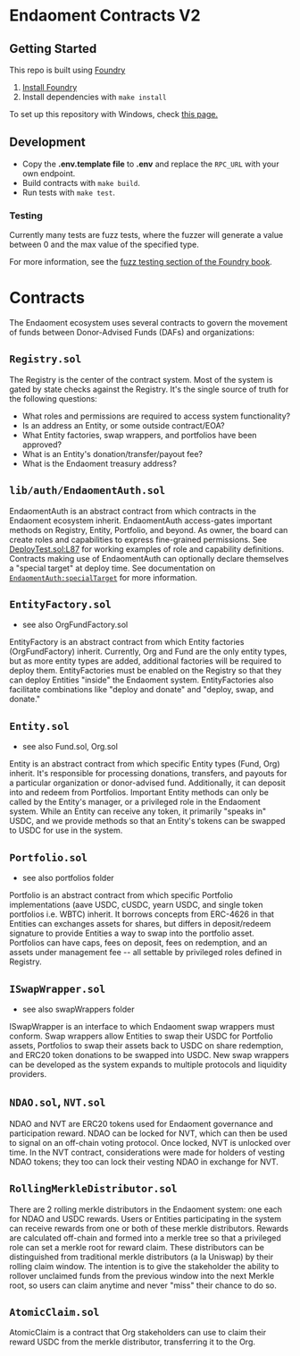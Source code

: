 # Endaoment Contracts V2

## Getting Started

This repo is built using [Foundry](https://github.com/gakonst/foundry)

1. [Install Foundry](https://github.com/gakonst/foundry#installation)
2. Install dependencies with `make install`

To set up this repository with Windows, check [this page.](./docs/windows-setup.md)

## Development

- Copy the **.env.template file** to **.env** and replace the `RPC_URL` with your own endpoint.
- Build contracts with `make build`.
- Run tests with `make test`.

### Testing

Currently many tests are fuzz tests, where the fuzzer will generate a value between 0 and the max value of the specified type.

For more information, see the [fuzz testing section of the Foundry book](https://onbjerg.github.io/foundry-book/forge/fuzz-testing.html).

# Contracts

The Endaoment ecosystem uses several contracts to govern the movement of funds between Donor-Advised Funds (DAFs) and organizations:

## `Registry.sol`

The Registry is the center of the contract system. Most of the system is gated by state checks against the Registry. It's the single source of truth for the following questions:

- What roles and permissions are required to access system functionality?
- Is an address an Entity, or some outside contract/EOA?
- What Entity factories, swap wrappers, and portfolios have been approved?
- What is an Entity's donation/transfer/payout fee?
- What is the Endaoment treasury address?

## `lib/auth/EndaomentAuth.sol`

EndaomentAuth is an abstract contract from which contracts in the Endaoment ecosystem inherit. EndaomentAuth access-gates important methods on Registry, Entity, Portfolio, and beyond. As owner, the board can create roles and capabilities to express fine-grained permissions. See [DeployTest.sol:L87](/src/test/utils/DeployTest.sol#L87) for working examples of role and capability definitions. Contracts making use of EndaomentAuth can optionally declare themselves a "special target" at deploy time. See documentation on [`EndaomentAuth:specialTarget`](/src/lib/auth/EndaomentAuth.sol#L35) for more information.

## `EntityFactory.sol`

- see also OrgFundFactory.sol

EntityFactory is an abstract contract from which Entity factories (OrgFundFactory) inherit. Currently, Org and Fund are the only entity types, but as more entity types are added, additional factories will be required to deploy them. EntityFactories must be enabled on the Registry so that they can deploy Entities "inside" the Endaoment system. EntityFactories also facilitate combinations like "deploy and donate" and "deploy, swap, and donate."

## `Entity.sol`

- see also Fund.sol, Org.sol

Entity is an abstract contract from which specific Entity types (Fund, Org) inherit. It's responsible for processing donations, transfers, and payouts for a particular organization or donor-advised fund. Additionally, it can deposit into and redeem from Portfolios. Important Entity methods can only be called by the Entity's manager, or a privileged role in the Endaoment system. While an Entity can receive any token, it primarily "speaks in" USDC, and we provide methods so that an Entity's tokens can be swapped to USDC for use in the system.

## `Portfolio.sol`

- see also portfolios folder

Portfolio is an abstract contract from which specific Portfolio implementations (aave USDC, cUSDC, yearn USDC, and single token portfolios i.e. WBTC) inherit. It borrows concepts from ERC-4626 in that Entities can exchanges assets for shares, but differs in deposit/redeem signature to provide Entities a way to swap into the portfolio asset. Portfolios can have caps, fees on deposit, fees on redemption, and an assets under management fee -- all settable by privileged roles defined in Registry.

## `ISwapWrapper.sol`

- see also swapWrappers folder

ISwapWrapper is an interface to which Endaoment swap wrappers must conform. Swap wrappers allow Entities to swap their USDC for Portfolio assets, Portfolios to swap their assets back to USDC on share redemption, and ERC20 token donations to be swapped into USDC. New swap wrappers can be developed as the system expands to multiple protocols and liquidity providers.

## `NDAO.sol`, `NVT.sol`

NDAO and NVT are ERC20 tokens used for Endaoment governance and participation reward. NDAO can be locked for NVT, which can then be used to signal on an off-chain voting protocol. Once locked, NVT is unlocked over time. In the NVT contract, considerations were made for holders of vesting NDAO tokens; they too can lock their vesting NDAO in exchange for NVT.

## `RollingMerkleDistributor.sol`

There are 2 rolling merkle distributors in the Endaoment system: one each for NDAO and USDC rewards. Users or Entities participating in the system can receive rewards from one or both of these merkle distributors. Rewards are calculated off-chain and formed into a merkle tree so that a privileged role can set a merkle root for reward claim. These distributors can be distinguished from traditional merkle distributors (a la Uniswap) by their rolling claim window. The intention is to give the stakeholder the ability to rollover unclaimed funds from the previous window into the next Merkle root, so users can claim anytime and never "miss" their chance to do so.

## `AtomicClaim.sol`

AtomicClaim is a contract that Org stakeholders can use to claim their reward USDC from the merkle distributor, transferring it to the Org.

